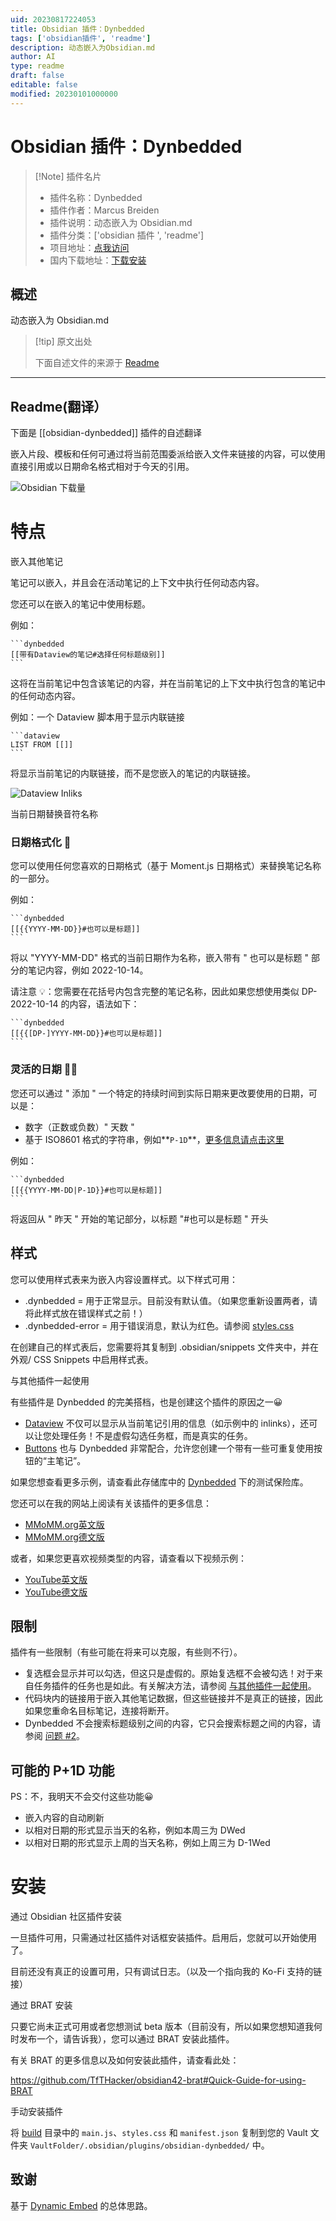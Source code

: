 ```yaml
---
uid: 20230817224053
title: Obsidian 插件：Dynbedded
tags: ['obsidian插件', 'readme']
description: 动态嵌入为Obsidian.md
author: AI
type: readme
draft: false
editable: false
modified: 20230101000000
---
```


# Obsidian 插件：Dynbedded

> [!Note] 插件名片
> - 插件名称：Dynbedded
> - 插件作者：Marcus Breiden
> - 插件说明：动态嵌入为 Obsidian.md
> - 插件分类：['obsidian 插件 ', 'readme']
> - 项目地址：[点我访问](https://github.com/MMoMM-org/obsidian-dynbedded)
> - 国内下载地址：[下载安装](https://pkmer.cn/products/plugin/pluginMarket/?obsidian-dynbedded)

## 概述

动态嵌入为 Obsidian.md

> [!tip] 原文出处
>
>下面自述文件的来源于 [Readme](https://ghproxy.net/https://raw.githubusercontent.com/MMoMM-org/obsidian-dynbedded/main/README.md)

---

## Readme(翻译）

下面是 [[obsidian-dynbedded]] 插件的自述翻译

嵌入片段、模板和任何可通过将当前范围委派给嵌入文件来链接的内容，可以使用直接引用或以日期命名格式相对于今天的引用。

![Obsidian 下载量](https://img.shields.io/badge/dynamic/json?logo=obsidian&color=%23483699&label=downloads&query=%24%5B%22obsidian-dynbedded%22%5D.downloads&url=https%3A%2F%2Fraw.githubusercontent.com%2Fobsidianmd%2Fobsidian-releases%2Fmaster%2Fcommunity-plugin-stats.json)

# 特点

嵌入其他笔记

笔记可以嵌入，并且会在活动笔记的上下文中执行任何动态内容。

您还可以在嵌入的笔记中使用标题。

例如：

~~~
```dynbedded
[[带有Dataview的笔记#选择任何标题级别]]
```
~~~

这将在当前笔记中包含该笔记的内容，并在当前笔记的上下文中执行包含的笔记中的任何动态内容。

例如：一个 Dataview 脚本用于显示内联链接

~~~
```dataview
LIST FROM [[]]
```
~~~

将显示当前笔记的内联链接，而不是您嵌入的笔记的内联链接。

![Dataview Inliks](images/40-01%20Dataview%20Inlinks.png)

当前日期替换音符名称

### 日期格式化 📅

您可以使用任何您喜欢的日期格式（基于 Moment.js 日期格式）来替换笔记名称的一部分。

例如：

~~~
```dynbedded
[[{{YYYY-MM-DD}}#也可以是标题]]
```
~~~

将以 "YYYY-MM-DD" 格式的当前日期作为名称，嵌入带有 " 也可以是标题 " 部分的笔记内容，例如 2022-10-14。

请注意 💡：您需要在花括号内包含完整的笔记名称，因此如果您想使用类似 DP-2022-10-14 的内容，语法如下：

~~~
```dynbedded
[[{{[DP-]YYYY-MM-DD}}#也可以是标题]]
```
~~~

### 灵活的日期 🚀📆

您还可以通过 " 添加 " 一个特定的持续时间到实际日期来更改要使用的日期，可以是：

- 数字（正数或负数）" 天数 "
- 基于 ISO8601 格式的字符串，例如**```P-1D```**，[更多信息请点击这里](https://en.wikipedia.org/wiki/ISO_8601#Durations)

例如：

~~~
```dynbedded
[[{{YYYY-MM-DD|P-1D}}#也可以是标题]]
```
~~~

将返回从 " 昨天 " 开始的笔记部分，以标题 "#也可以是标题 " 开头

## 样式

您可以使用样式表来为嵌入内容设置样式。以下样式可用：

- .dynbedded = 用于正常显示。目前没有默认值。（如果您重新设置两者，请将此样式放在错误样式之前！）
- .dynbedded-error = 用于错误消息，默认为红色。请参阅 [styles.css](styles.css)

在创建自己的样式表后，您需要将其复制到 .obsidian/snippets 文件夹中，并在外观/ CSS Snippets 中启用样式表。

与其他插件一起使用

有些插件是 Dynbedded 的完美搭档，也是创建这个插件的原因之一😀

- [Dataview](https://github.com/blacksmithgu/obsidian-dataview) 不仅可以显示从当前笔记引用的信息（如示例中的 inlinks），还可以让您处理任务！不是虚假勾选任务框，而是真实的任务。
- [Buttons](https://github.com/shabegom/buttons) 也与 Dynbedded 非常配合，允许您创建一个带有一些可重复使用按钮的“主笔记”。

如果您想查看更多示例，请查看此存储库中的 [Dynbedded](Dynbedded) 下的测试保险库。

您还可以在我的网站上阅读有关该插件的更多信息：

- [MMoMM.org英文版](https://www.mmomm.org/en/post/obsidian-dynbedded)
- [MMoMM.org德文版](https://www.mmomm.org/post/obsidian-dynbedded)

或者，如果您更喜欢视频类型的内容，请查看以下视频示例：

- [YouTube英文版](https://youtu.be/pytz0KENhp8)
- [YouTube德文版](https://youtu.be/_0MooUB_sWQ)

## 限制

插件有一些限制（有些可能在将来可以克服，有些则不行）。

- 复选框会显示并可以勾选，但这只是虚假的。原始复选框不会被勾选！对于来自任务插件的任务也是如此。有关解决方法，请参阅 [与其他插件一起使用](#与其他插件一起使用)。
- 代码块内的链接用于嵌入其他笔记数据，但这些链接并不是真正的链接，因此如果您重命名目标笔记，连接将断开。
- Dynbedded 不会搜索标题级别之间的内容，它只会搜索标题之间的内容，请参阅 [问题 #2](https://github.com/MMoMM-org/obsidian-dynbedded/issues/2)。

## 可能的 P+1D 功能

PS：不，我明天不会交付这些功能😀

- 嵌入内容的自动刷新
- 以相对日期的形式显示当天的名称，例如本周三为 DWed
- 以相对日期的形式显示上周的当天名称，例如上周三为 D-1Wed

# 安装

通过 Obsidian 社区插件安装

一旦插件可用，只需通过社区插件对话框安装插件。启用后，您就可以开始使用了。

目前还没有真正的设置可用，只有调试日志。（以及一个指向我的 Ko-Fi 支持的链接）

通过 BRAT 安装

只要它尚未正式可用或者您想测试 beta 版本（目前没有，所以如果您想知道我何时发布一个，请告诉我），您可以通过 BRAT 安装此插件。

有关 BRAT 的更多信息以及如何安装此插件，请查看此处：

<https://github.com/TfTHacker/obsidian42-brat#Quick-Guide-for-using-BRAT>

手动安装插件

将 [build](build) 目录中的 `main.js`、`styles.css` 和 `manifest.json` 复制到您的 Vault 文件夹 `VaultFolder/.obsidian/plugins/obsidian-dynbedded/` 中。

## 致谢

基于 [Dynamic Embed](https://github.com/dabravin/obsidian-dynamic-embed) 的总体思路。
